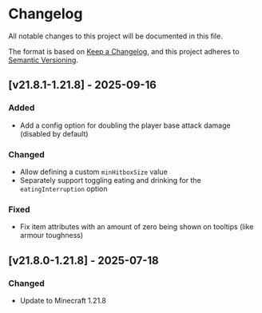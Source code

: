 # Changelog

All notable changes to this project will be documented in this file.

The format is based on [Keep a Changelog](https://keepachangelog.com/en/1.0.0/),
and this project adheres to [Semantic Versioning](https://semver.org/spec/v2.0.0.html).

## [v21.8.1-1.21.8] - 2025-09-16

### Added

- Add a config option for doubling the player base attack damage (disabled by default)

### Changed

- Allow defining a custom `minHitboxSize` value
- Separately support toggling eating and drinking for the `eatingInterruption` option

### Fixed

- Fix item attributes with an amount of zero being shown on tooltips (like armour toughness)

## [v21.8.0-1.21.8] - 2025-07-18

### Changed

- Update to Minecraft 1.21.8
